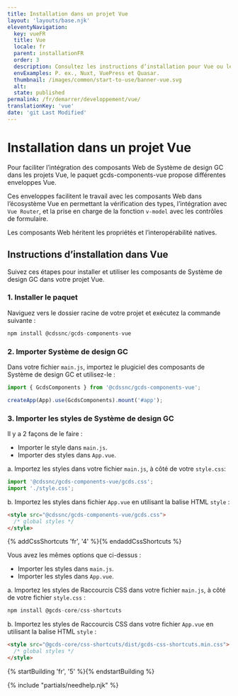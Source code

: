 ```yaml
---
title: Installation dans un projet Vue
layout: 'layouts/base.njk'
eleventyNavigation:
  key: vueFR
  title: Vue
  locale: fr
  parent: installationFR
  order: 3
  description: Consultez les instructions d’installation pour Vue ou les projets basés sur Vue.
  envExamples: P. ex., Nuxt, VuePress et Quasar.
  thumbnail: /images/common/start-to-use/banner-vue.svg
  alt:
  state: published
permalink: /fr/demarrer/developpement/vue/
translationKey: 'vue'
date: 'git Last Modified'
---
```


# Installation dans un projet Vue

Pour faciliter l’intégration des composants Web de Système de design GC dans les projets Vue, le paquet <gcds-link href="{{ links.npmGcdsComponentsVue }}" external>gcds-components-vue</gcds-link> propose différentes enveloppes Vue.

Ces enveloppes facilitent le travail avec les composants Web dans l’écosystème Vue en permettant la vérification des types, l’intégration avec `Vue Router`, et la prise en charge de la fonction `v-model` avec les contrôles de formulaire.

Les composants Web héritent les propriétés et l’interopérabilité natives.

## Instructions d’installation dans Vue

Suivez ces étapes pour installer et utiliser les composants de Système de design GC dans votre projet Vue.

### 1. Installer le paquet

Naviguez vers le dossier racine de votre projet et exécutez la commande suivante :

```js
npm install @cdssnc/gcds-components-vue
```

### 2. Importer Système de design GC

Dans votre fichier `main.js`, importez le plugiciel des composants de Système de design GC et utilisez-le :

```js
import { GcdsComponents } from '@cdssnc/gcds-components-vue';

createApp(App).use(GcdsComponents).mount('#app');
```

### 3. Importer les styles de Système de design GC

Il y a 2 façons de le faire :

<ul class="list-lower-alpha mb-300">
  <li>Importer le style dans <code>main.js</code>.</li>
  <li>Importer des styles dans <code>App.vue</code>.</li>
</ul>

a. Importez les styles dans votre fichier `main.js`, à côté de votre `style.css`:

```js
import '@cdssnc/gcds-components-vue/gcds.css';
import './style.css';
```

b. Importez les styles dans fichier `App.vue` en utilisant la balise HTML `style` :

```html
<style src="@cdssnc/gcds-components-vue/gcds.css">
  /* global styles */
</style>
```

{% addCssShortcuts 'fr', '4' %}{% endaddCssShortcuts %}

Vous avez les mêmes options que ci-dessus :

<ul class="list-lower-alpha mb-300">
  <li>Importer les styles dans <code>main.js</code>.</li>
  <li>Importer les styles dans <code>App.vue</code>.</li>
</ul>

a. Importez les styles de Raccourcis CSS dans votre fichier `main.js`, à côté de votre fichier `style.css` :

```js
npm install @gcds-core/css-shortcuts
```

b. Importez les styles de Raccourcis CSS dans votre fichier `App.vue` en utilisant la balise HTML `style` :

```html
<style src="@gcds-core/css-shortcuts/dist/gcds-css-shortcuts.min.css">
  /* global styles */
</style>
```

{% startBuilding 'fr', '5' %}{% endstartBuilding %}

{% include "partials/needhelp.njk" %}
